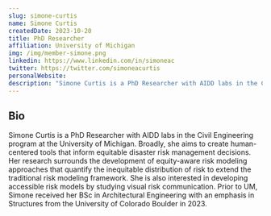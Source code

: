 ```yaml
---
slug: simone-curtis
name: Simone Curtis
createdDate: 2023-10-20
title: PhD Researcher
affiliation: University of Michigan
img: /img/member-simone.png
linkedin: https://www.linkedin.com/in/simoneac
twitter: https://twitter.com/simoneacurtis
personalWebsite: 
description: "Simone Curtis is a PhD Researcher with AIDD labs in the Civil Engineering program at the University of Michigan. "
---
```


## Bio
Simone Curtis is a PhD Researcher with AIDD labs in the Civil Engineering program at the University of Michigan. Broadly, she aims to create human-centered tools that inform equitable disaster risk management decisions. Her research surrounds the development of equity-aware risk modeling approaches that quantify the inequitable distribution of risk to extend the traditional risk modeling framework. She is also interested in developing accessible risk models by studying visual risk communication. Prior to UM, Simone received her BSc in Architectural Engineering with an emphasis in Structures from the University of Colorado Boulder in 2023.